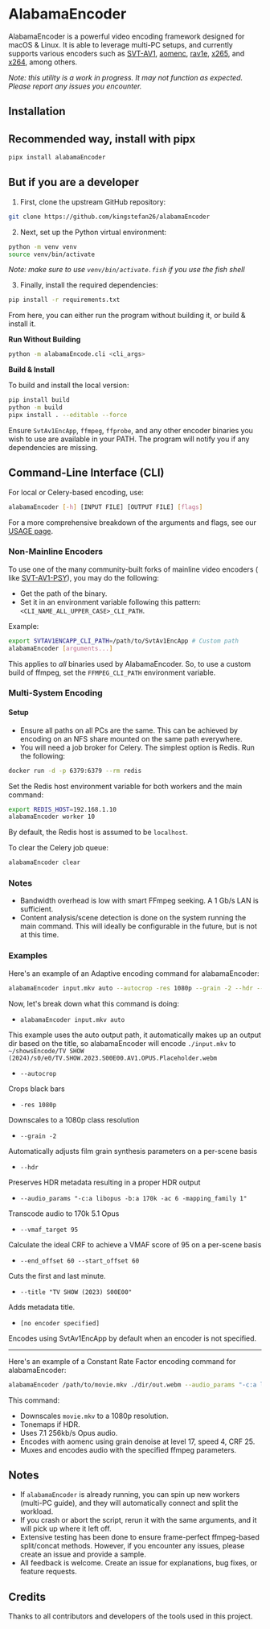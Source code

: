 # AlabamaEncoder

AlabamaEncoder is a powerful video encoding framework designed for macOS & Linux. It is able to leverage multi-PC
setups, and currently supports various encoders such
as [SVT-AV1](https://wiki.x266.mov/docs/encoders/SVT-AV1), [aomenc](https://wiki.x266.mov/docs/encoders/aomenc), [rav1e](https://wiki.x266.mov/docs/encoders/rav1e), [x265](https://wiki.x266.mov/docs/encoders/x265),
and [x264](https://wiki.x266.mov/docs/encoders/x264), among others.

*Note: this utility is a work in progress. It may not function as expected. Please report any issues you encounter.*

## Installation

## Recommended way, install with pipx

```bash
pipx install alabamaEncoder
```

## But if you are a developer

1. First, clone the upstream GitHub repository:

```bash
git clone https://github.com/kingstefan26/alabamaEncoder
```

2. Next, set up the Python virtual environment:

```bash
python -m venv venv
source venv/bin/activate
```

*Note: make sure to use `venv/bin/activate.fish` if you use the fish shell*

3. Finally, install the required dependencies:

```bash
pip install -r requirements.txt
```

From here, you can either run the program without building it, or build & install it.

**Run Without Building**

```bash
python -m alabamaEncode.cli <cli_args>
```

**Build & Install**

To build and install the local version:

```bash
pip install build
python -m build
pipx install . --editable --force
```

Ensure `SvtAv1EncApp`, `ffmpeg`, `ffprobe`, and any other encoder binaries you wish to use are available in your PATH.
The program will notify you if any dependencies are missing.

## Command-Line Interface (CLI)

For local or Celery-based encoding, use:

```bash
alabamaEncoder [-h] [INPUT FILE] [OUTPUT FILE] [flags]
```

For a more comprehensive breakdown of the arguments and flags, see our [USAGE page](./docs/USAGE.md).

### Non-Mainline Encoders

To use one of the many community-built forks of mainline video encoders (
like [SVT-AV1-PSY](https://github.com/gianni-rosato/svt-av1-psy)), you may do the following:

- Get the path of the binary.
- Set it in an environment variable following this pattern: `<CLI_NAME_ALL_UPPER_CASE>_CLI_PATH`.

Example:

```bash
export SVTAV1ENCAPP_CLI_PATH=/path/to/SvtAv1EncApp # Custom path
alabamaEncoder [arguments...]
```

This applies to *all* binaries used by AlabamaEncoder. So, to use a custom build of ffmpeg, set the `FFMPEG_CLI_PATH`
environment variable.

### Multi-System Encoding

#### Setup

- Ensure all paths on all PCs are the same. This can be achieved by encoding on an NFS share mounted on the same path
  everywhere.
- You will need a job broker for Celery. The simplest option is Redis. Run the following:

```bash
docker run -d -p 6379:6379 --rm redis
```

Set the Redis host environment variable for both workers and the main command:

```bash
export REDIS_HOST=192.168.1.10
alabamaEncoder worker 10
```

By default, the Redis host is assumed to be `localhost`.

To clear the Celery job queue:

```bash
alabamaEncoder clear
```

### Notes

- Bandwidth overhead is low with smart FFmpeg seeking. A 1 Gb/s LAN is sufficient.
- Content analysis/scene detection is done on the system running the main command. This will ideally be configurable in
  the future, but is not at this time.

### Examples

Here's an example of an Adaptive encoding command for alabamaEncoder:

```bash
alabamaEncoder input.mkv auto --autocrop -res 1080p --grain -2 --hdr --audio_params "-c:a libopus -b:a 170k -ac 6 -mapping_family 1" --vmaf_target 95 --end_offset 60 --start_offset 60 --title "TV SHOW (2023) S00E00"
```

Now, let's break down what this command is doing:

- `alabamaEncoder input.mkv auto`

This example uses the auto output path, it automatically makes up an output dir based on the title,
so alabamaEncoder will encode `./input.mkv`
to `~/showsEncode/TV SHOW (2024)/s0/e0/TV.SHOW.2023.S00E00.AV1.OPUS.Placeholder.webm`

- `--autocrop`

Crops black bars

- `-res 1080p`

Downscales to a 1080p class resolution

- `--grain -2`

Automatically adjusts film grain synthesis parameters on a per-scene basis

- `--hdr`

Preserves HDR metadata resulting in a proper HDR output

- `--audio_params "-c:a libopus -b:a 170k -ac 6 -mapping_family 1"`

Transcode audio to 170k 5.1 Opus

- `--vmaf_target 95`

Calculate the ideal CRF to achieve a VMAF score of 95 on a per-scene basis

- `--end_offset 60 --start_offset 60`

Cuts the first and last minute.

- `--title "TV SHOW (2023) S00E00"`

Adds metadata title.

- `[no encoder specified]`

Encodes using SvtAv1EncApp by default when an encoder is not specified.

---

Here's an example of a Constant Rate Factor encoding command for alabamaEncoder:

```bash
alabamaEncoder /path/to/movie.mkv ./dir/out.webm --audio_params "-c:a libopus -b:a 256k -ac 8 -mapping_family 1" --grain 17 -res 1080p --crf_mode --crf 24 --encoder AOMENC
```

This command:

- Downscales `movie.mkv` to a 1080p resolution.
- Tonemaps if HDR.
- Uses 7.1 256kb/s Opus audio.
- Encodes with aomenc using grain denoise at level 17, speed 4, CRF 25.
- Muxes and encodes audio with the specified ffmpeg parameters.

## Notes

- If `alabamaEncoder` is already running, you can spin up new workers (multi-PC guide), and they will automatically
  connect and split the workload.
- If you crash or abort the script, rerun it with the same arguments, and it will pick up where it left off.
- Extensive testing has been done to ensure frame-perfect ffmpeg-based split/concat methods. However, if you encounter
  any issues, please create an issue and provide a sample.
- All feedback is welcome. Create an issue for explanations, bug fixes, or feature requests.

## Credits

Thanks to all contributors and developers of the tools used in this project.
